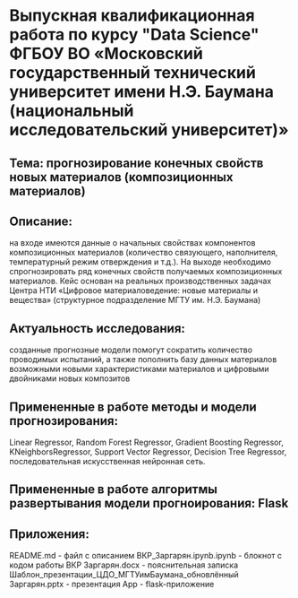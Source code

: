 # Выпускная квалификационная работа по курсу "Data Science" ФГБОУ ВО «Московский государственный технический университет имени Н.Э. Баумана (национальный исследовательский университет)»

## Тема: прогнозирование конечных свойств новых материалов (композиционных материалов)

## Описание:

на входе имеются данные о начальных свойствах компонентов композиционных материалов (количество связующего, наполнителя, температурный режим отверждения и т.д.). На выходе необходимо спрогнозировать ряд конечных свойств получаемых композиционных материалов. Кейс основан на реальных производственных задачах Центра НТИ «Цифровое материаловедение: новые материалы и вещества» (структурное подразделение МГТУ им. Н.Э. Баумана)

## Актуальность исследования:

созданные прогнозные модели помогут сократить количество проводимых испытаний, а также пополнить базу данных материалов возможными новыми характеристиками материалов и цифровыми двойниками новых композитов

## Примененные в работе методы и модели прогнозирования:

Linear Regressor, Random Forest Regressor, Gradient Boosting Regressor, KNeighborsRegressor, Support Vector Regressor, Decision Tree Regressor, последовательная искусственная нейронная сеть.

## Примененные в работе алгоритмы развертывания модели прогноирования: Flask

## Приложения:

README.md - файл с описанием
ВКР_Заргарян.ipynb.ipynb - блокнот с кодом работы
ВКР Заргарян.docx - пояснительная записка
Шаблон_презентации_ЦДО_МГТУимБаумана_обновлённый Заргарян.pptx - презентация
App - flask-приложение
